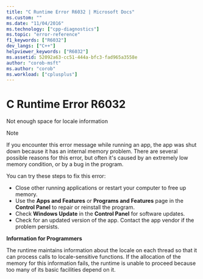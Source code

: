```yaml
---
title: "C Runtime Error R6032 | Microsoft Docs"
ms.custom: ""
ms.date: "11/04/2016"
ms.technology: ["cpp-diagnostics"]
ms.topic: "error-reference"
f1_keywords: ["R6032"]
dev_langs: ["C++"]
helpviewer_keywords: ["R6032"]
ms.assetid: 52092a63-cc51-444a-bfc3-fad965a3558e
author: "corob-msft"
ms.author: "corob"
ms.workload: ["cplusplus"]
---
```

# C Runtime Error R6032
Not enough space for locale information  
  
> [!NOTE]
>  If you encounter this error message while running an app, the app was shut down because it has an internal memory problem. There are several possible reasons for this error, but often it's caused by an extremely low memory condition, or by a bug in the program.  
>   
>  You can try these steps to fix this error:  
>   
>  -   Close other running applications or restart your computer to free up memory.  
> -   Use the **Apps and Features** or **Programs and Features** page in the **Control Panel** to repair or reinstall the program.  
> -   Check **Windows Update** in the **Control Panel** for software updates.  
> -   Check for an updated version of the app. Contact the app vendor if the problem persists.  
  
 **Information for Programmers**  
  
 The runtime maintains information about the locale on each thread so that it can process calls to locale-sensitive functions. If the allocation of the memory for this information fails, the runtime is unable to proceed because too many of its basic facilities depend on it.